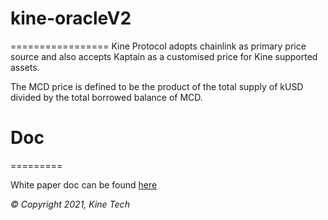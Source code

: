 # kine-oracleV2
=================
Kine Protocol adopts chainlink as primary price source and also accepts Kaptain as a customised price for Kine supported assets.

The MCD price is defined to be the product of the total supply of kUSD divided by the total borrowed balance of MCD.

# Doc
=========

White paper doc can be found [here](https://github.com/Kine-Technology/kine-protocol/blob/main/docs/WhitePaper_Kine_The_Liquidity_Pool_Protocol.pdf)

_© Copyright 2021, Kine Tech_
